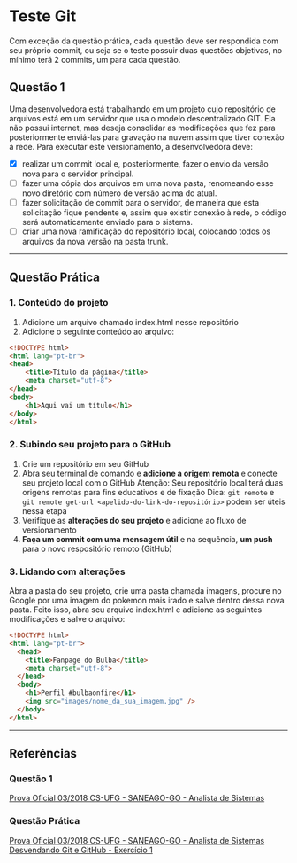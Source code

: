 # Teste Git
Com exceção da questão prática, cada questão deve ser respondida com seu próprio commit, ou seja se o teste possuir duas questões objetivas, no mínimo terá 2 commits, um para cada questão.

## Questão 1
Uma desenvolvedora está trabalhando em um projeto cujo repositório de arquivos está em um servidor que usa o modelo descentralizado GIT. Ela não possui internet, mas deseja consolidar as modificações que fez para posteriormente enviá-las para gravação na nuvem assim que tiver conexão à rede. Para executar este versionamento, a desenvolvedora deve:

- [x] realizar um commit local e, posteriormente, fazer o envio da versão nova para o servidor principal. 
- [ ] fazer uma cópia dos arquivos em uma nova pasta, renomeando esse novo diretório com número de versão acima do atual.
- [ ] fazer solicitação de commit para o servidor, de maneira que esta solicitação fique pendente e, assim que existir conexão à rede, o código será automaticamente enviado para o sistema. 
- [ ] criar uma nova ramificação do repositório local, colocando todos os arquivos da nova versão na pasta trunk.
---

## Questão Prática
### 1. Conteúdo do projeto
1. Adicione um arquivo chamado index.html nesse repositório
2. Adicione o seguinte conteúdo ao arquivo:
```html
<!DOCTYPE html>
<html lang="pt-br">
<head>
    <title>Título da página</title>
    <meta charset="utf-8">
</head>
<body>
    <h1>Aqui vai um título</h1>
</body>
</html>
```

### 2. Subindo seu projeto para o GitHub

1. Crie um repositório em seu GitHub
2. Abra seu terminal de comando e <b>adicione a origem remota</b> e conecte seu projeto local com o GitHub
    Atenção: Seu repositório local terá duas origens remotas para fins educativos e de fixação
    Dica: `git remote` e `git remote get-url <apelido-do-link-do-repositório>` podem ser úteis nessa etapa
3. Verifique as <b>alterações do seu projeto</b> e adicione ao fluxo de versionamento
4. <b>Faça um commit com uma mensagem útil</b> e na sequência, <b>um push</b> para o novo respositório remoto (GitHub)

### 3. Lidando com alterações
Abra a pasta do seu projeto, crie uma pasta chamada imagens, procure no Google por uma imagem do pokemon mais irado e salve dentro dessa nova pasta. Feito isso, abra seu arquivo index.html e adicione as seguintes modificações e salve o arquivo:
```html
<!DOCTYPE html>
<html lang="pt-br">
  <head>
    <title>Fanpage do Bulba</title>
    <meta charset="utf-8">
  </head>
  <body>
    <h1>Perfil #bulbaonfire</h1>
    <img src="images/nome_da_sua_imagem.jpg" />
  </body>
</html>
```
---

## Referências
### Questão 1
[Prova Oficial 03/2018 CS-UFG - SANEAGO-GO - Analista de Sistemas](https://olhonavaga.com.br/simulados/simulado)

### Questão Prática
[Prova Oficial 03/2018 CS-UFG - SANEAGO-GO - Analista de Sistemas](https://olhonavaga.com.br/simulados/simulado)
[Desvendando Git e GitHub - Exercício 1](https://womakerscode.gitbook.io/desvendando-git-e-github/hands-on/exercicio-1)

